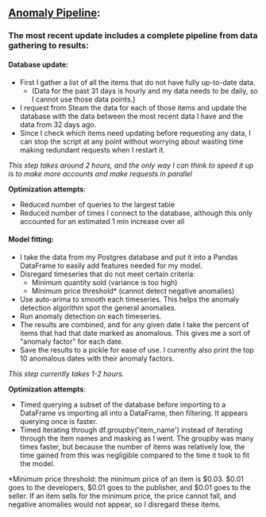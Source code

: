 ## [Anomaly Pipeline](anomaly_pipeline.py):
### The most recent update includes a complete pipeline from data gathering to results:
#### Database update:
  * First I gather a list of all the items that do not have fully up-to-date data.
    * (Data for the past 31 days is hourly and my data needs to be daily, so I cannot use those data points.)
  * I request from Steam the data for each of those items and update the database with the data between the most recent data 
  I have and the data from 32 days ago.
  * Since I check which items need updating before requesting any data, I can stop the script at any point without worrying
  about wasting time making redundant requests when I restart it.

_This step takes around 2 hours, and the only way I can think to speed it up is to make more accounts and make requests in parallel_

**Optimization attempts**:
  * Reduced number of queries to the largest table
  * Reduced number of times I connect to the database, although this only accounted for an estimated 1 min increase over all
  
#### Model fitting:
  * I take the data from my Postgres database and put it into a Pandas DataFrame to easily add features needed for my model.
  * Disregard timeseries that do not meet certain criteria:
    * Minimum quantity sold (variance is too high)
    * Minimum price threshold* (cannot detect negative anomalies)
  * Use auto-arima to smooth each timeseries. This helps the anomaly detection algorithm spot the general anomalies.
  * Run anomaly detection on each timeseries.
  * The results are combined, and for any given date I take the percent of items that had that date marked as anomalous.
  This gives me a sort of "anomaly factor" for each date.
  * Save the results to a pickle for ease of use. I currently also print the top 10 anomalous dates with their anomaly factors.

_This step currently takes 1-2 hours._

**Optimization attempts**:
  * Timed querying a subset of the database before importing to a DataFrame vs importing all into a DataFrame, then filtering. It appears querying once is faster.
  * Timed iterating through df.groupby('item_name') instead of iterating through the item names and masking as I went. The groupby was many times faster, but because the number of items was relatively low, the time gained from this was negligible compared to the time it took to fit the model.

*Minimum price threshold: the minimum price of an item is $0.03. $0.01 goes to the developers, $0.01 goes to the publisher,
and $0.01 goes to the seller. If an item sells for the minimum price, the price cannot fall, and negative anomalies would not
appear, so I disregard these items.
